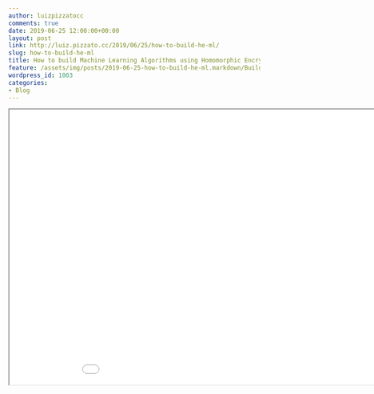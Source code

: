 ```yaml
---
author: luizpizzatocc
comments: true
date: 2019-06-25 12:00:00+00:00
layout: post
link: http://luiz.pizzato.cc/2019/06/25/how-to-build-he-ml/
slug: how-to-build-he-ml
title: How to build Machine Learning Algorithms using Homomorphic Encryption
feature: /assets/img/posts/2019-06-25-how-to-build-he-ml.markdown/BuildingMLWithHE.pdf
wordpress_id: 1003
categories:
- Blog
---
```


<iframe src="/assets/pdf/2019-06-25-how-to-build-he-ml/BuildingMLWithHE.pdf" width="980px" height="550px"></iframe>
